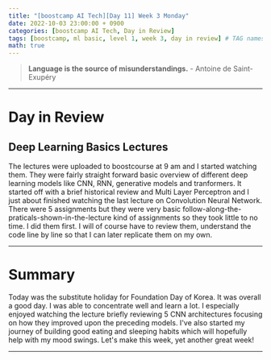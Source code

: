 ```yaml
---
title: "[boostcamp AI Tech][Day 11] Week 3 Monday"
date: 2022-10-03 23:00:00 + 0900
categories: [boostcamp AI Tech, Day in Review]
tags: [boostcamp, ml basic, level 1, week 3, day in review] # TAG names should always be lowercase
math: true
---
```


> **Language is the source of misunderstandings.** - Antoine de Saint-Exupéry

- - -

# Day in Review

## Deep Learning Basics Lectures

The lectures were uploaded to boostcourse at 9 am and I started watching them. They were fairly straight forward basic overview of different deep learning models like CNN, RNN, generative models and tranformers. It started off with a brief historical review and Multi Layer Perceptron and I just about finished watching the last lecture on Convolution Neural Network. There were 5 assignments but they were very basic follow-along-the-praticals-shown-in-the-lecture kind of assignments so they took little to no time. I did them first. I will of course have to review them, understand the code line by line so that I can later replicate them on my own.

---

# Summary

Today was the substitute holiday for Foundation Day of Korea. It was overall a good day. I was able to concentrate well and learn a lot. I especially enjoyed watching the lecture briefly reviewing 5 CNN architectures focusing on how they improved upon the preceding models. I've also started my journey of building good eating and sleeping habits which will hopefully help with my mood swings. Let's make this week, yet another great week!

---

